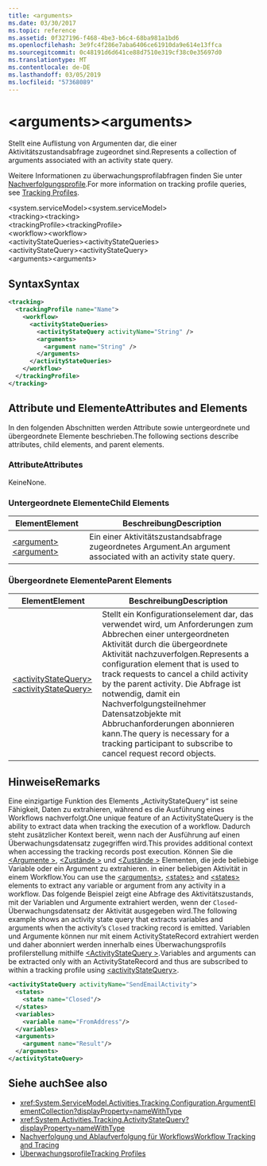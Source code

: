 ```yaml
---
title: <arguments>
ms.date: 03/30/2017
ms.topic: reference
ms.assetid: 0f327196-f468-4be3-b6c4-68ba981a1bd6
ms.openlocfilehash: 3e9fc4f286e7aba6406ce61910da9e614e13ffca
ms.sourcegitcommit: 0c48191d6d641ce88d7510e319cf38c0e35697d0
ms.translationtype: MT
ms.contentlocale: de-DE
ms.lasthandoff: 03/05/2019
ms.locfileid: "57368089"
---
```

# <a name="arguments"></a><span data-ttu-id="6ce4a-101">\<arguments></span><span class="sxs-lookup"><span data-stu-id="6ce4a-101">\<arguments></span></span>
<span data-ttu-id="6ce4a-102">Stellt eine Auflistung von Argumenten dar, die einer Aktivitätszustandsabfrage zugeordnet sind.</span><span class="sxs-lookup"><span data-stu-id="6ce4a-102">Represents a collection of arguments associated with an activity state query.</span></span>  
  
 <span data-ttu-id="6ce4a-103">Weitere Informationen zu überwachungsprofilabfragen finden Sie unter [Nachverfolgungsprofile](../../../../../docs/framework/windows-workflow-foundation/tracking-profiles.md).</span><span class="sxs-lookup"><span data-stu-id="6ce4a-103">For more information on tracking profile queries, see [Tracking Profiles](../../../../../docs/framework/windows-workflow-foundation/tracking-profiles.md).</span></span>  
  
<span data-ttu-id="6ce4a-104">\<system.serviceModel></span><span class="sxs-lookup"><span data-stu-id="6ce4a-104">\<system.serviceModel></span></span>  
<span data-ttu-id="6ce4a-105">\<tracking></span><span class="sxs-lookup"><span data-stu-id="6ce4a-105">\<tracking></span></span>  
<span data-ttu-id="6ce4a-106">\<trackingProfile></span><span class="sxs-lookup"><span data-stu-id="6ce4a-106">\<trackingProfile></span></span>  
<span data-ttu-id="6ce4a-107">\<workflow></span><span class="sxs-lookup"><span data-stu-id="6ce4a-107">\<workflow></span></span>  
<span data-ttu-id="6ce4a-108">\<activityStateQueries></span><span class="sxs-lookup"><span data-stu-id="6ce4a-108">\<activityStateQueries></span></span>  
<span data-ttu-id="6ce4a-109">\<activityStateQuery></span><span class="sxs-lookup"><span data-stu-id="6ce4a-109">\<activityStateQuery></span></span>  
<span data-ttu-id="6ce4a-110">\<arguments></span><span class="sxs-lookup"><span data-stu-id="6ce4a-110">\<arguments></span></span>  
  
## <a name="syntax"></a><span data-ttu-id="6ce4a-111">Syntax</span><span class="sxs-lookup"><span data-stu-id="6ce4a-111">Syntax</span></span>  
  
```xml
<tracking>
  <trackingProfile name="Name">
    <workflow>
      <activityStateQueries>
        <activityStateQuery activityName="String" />
        <arguments>
          <argument name="String" />
        </arguments>
      </activityStateQueries>
    </workflow>
  </trackingProfile>
</tracking>  
```  
  
## <a name="attributes-and-elements"></a><span data-ttu-id="6ce4a-112">Attribute und Elemente</span><span class="sxs-lookup"><span data-stu-id="6ce4a-112">Attributes and Elements</span></span>  
 <span data-ttu-id="6ce4a-113">In den folgenden Abschnitten werden Attribute sowie untergeordnete und übergeordnete Elemente beschrieben.</span><span class="sxs-lookup"><span data-stu-id="6ce4a-113">The following sections describe attributes, child elements, and parent elements.</span></span>  
  
### <a name="attributes"></a><span data-ttu-id="6ce4a-114">Attribute</span><span class="sxs-lookup"><span data-stu-id="6ce4a-114">Attributes</span></span>  
 <span data-ttu-id="6ce4a-115">Keine</span><span class="sxs-lookup"><span data-stu-id="6ce4a-115">None.</span></span>  
  
### <a name="child-elements"></a><span data-ttu-id="6ce4a-116">Untergeordnete Elemente</span><span class="sxs-lookup"><span data-stu-id="6ce4a-116">Child Elements</span></span>  
  
|<span data-ttu-id="6ce4a-117">Element</span><span class="sxs-lookup"><span data-stu-id="6ce4a-117">Element</span></span>|<span data-ttu-id="6ce4a-118">Beschreibung</span><span class="sxs-lookup"><span data-stu-id="6ce4a-118">Description</span></span>|  
|-------------|-----------------|  
|[<span data-ttu-id="6ce4a-119">\<argument></span><span class="sxs-lookup"><span data-stu-id="6ce4a-119">\<argument></span></span>](../../../../../docs/framework/configure-apps/file-schema/windows-workflow-foundation/argument.md)|<span data-ttu-id="6ce4a-120">Ein einer Aktivitätszustandsabfrage zugeordnetes Argument.</span><span class="sxs-lookup"><span data-stu-id="6ce4a-120">An argument associated with an activity state query.</span></span>|  
  
### <a name="parent-elements"></a><span data-ttu-id="6ce4a-121">Übergeordnete Elemente</span><span class="sxs-lookup"><span data-stu-id="6ce4a-121">Parent Elements</span></span>  
  
|<span data-ttu-id="6ce4a-122">Element</span><span class="sxs-lookup"><span data-stu-id="6ce4a-122">Element</span></span>|<span data-ttu-id="6ce4a-123">Beschreibung</span><span class="sxs-lookup"><span data-stu-id="6ce4a-123">Description</span></span>|  
|-------------|-----------------|  
|[<span data-ttu-id="6ce4a-124">\<activityStateQuery></span><span class="sxs-lookup"><span data-stu-id="6ce4a-124">\<activityStateQuery></span></span>](../../../../../docs/framework/configure-apps/file-schema/windows-workflow-foundation/activitystatequery.md)|<span data-ttu-id="6ce4a-125">Stellt ein Konfigurationselement dar, das verwendet wird, um Anforderungen zum Abbrechen einer untergeordneten Aktivität durch die übergeordnete Aktivität nachzuverfolgen.</span><span class="sxs-lookup"><span data-stu-id="6ce4a-125">Represents a configuration element that is used to track requests to cancel a child activity by the parent activity.</span></span> <span data-ttu-id="6ce4a-126">Die Abfrage ist notwendig, damit ein Nachverfolgungsteilnehmer Datensatzobjekte mit Abbruchanforderungen abonnieren kann.</span><span class="sxs-lookup"><span data-stu-id="6ce4a-126">The query is necessary for a tracking participant to subscribe to cancel request record objects.</span></span>|  
  
## <a name="remarks"></a><span data-ttu-id="6ce4a-127">Hinweise</span><span class="sxs-lookup"><span data-stu-id="6ce4a-127">Remarks</span></span>  
 <span data-ttu-id="6ce4a-128">Eine einzigartige Funktion des Elements „ActivityStateQuery“ ist seine Fähigkeit, Daten zu extrahieren, während es die Ausführung eines Workflows nachverfolgt.</span><span class="sxs-lookup"><span data-stu-id="6ce4a-128">One unique feature of an ActivityStateQuery is the ability to extract data when tracking the execution of a workflow.</span></span> <span data-ttu-id="6ce4a-129">Dadurch steht zusätzlicher Kontext bereit, wenn nach der Ausführung auf einen Überwachungsdatensatz zugegriffen wird.</span><span class="sxs-lookup"><span data-stu-id="6ce4a-129">This provides additional context when accessing the tracking records post execution.</span></span> <span data-ttu-id="6ce4a-130">Können Sie die [ \<Argumente >](../../../../../docs/framework/configure-apps/file-schema/windows-workflow-foundation/arguments.md), [ \<Zustände >](../../../../../docs/framework/configure-apps/file-schema/windows-workflow-foundation/states.md) und [ \<Zustände >](../../../../../docs/framework/configure-apps/file-schema/windows-workflow-foundation/states.md) Elementen, die jede beliebige Variable oder ein Argument zu extrahieren. in einer beliebigen Aktivität in einem Workflow.</span><span class="sxs-lookup"><span data-stu-id="6ce4a-130">You can use the [\<arguments>](../../../../../docs/framework/configure-apps/file-schema/windows-workflow-foundation/arguments.md), [\<states>](../../../../../docs/framework/configure-apps/file-schema/windows-workflow-foundation/states.md) and [\<states>](../../../../../docs/framework/configure-apps/file-schema/windows-workflow-foundation/states.md) elements to extract any variable or argument from any activity in a workflow.</span></span> <span data-ttu-id="6ce4a-131">Das folgende Beispiel zeigt eine Abfrage des Aktivitätszustands, mit der Variablen und Argumente extrahiert werden, wenn der `Closed`-Überwachungsdatensatz der Aktivität ausgegeben wird.</span><span class="sxs-lookup"><span data-stu-id="6ce4a-131">The following example shows an activity state query that extracts variables and arguments when the activity’s `Closed` tracking record is emitted.</span></span> <span data-ttu-id="6ce4a-132">Variablen und Argumente können nur mit einem ActivityStateRecord extrahiert werden und daher abonniert werden innerhalb eines Überwachungsprofils profilerstellung mithilfe [ \<ActivityStateQuery >](../../../../../docs/framework/configure-apps/file-schema/windows-workflow-foundation/activitystatequery.md).</span><span class="sxs-lookup"><span data-stu-id="6ce4a-132">Variables and arguments can be extracted only with an ActivityStateRecord and thus are subscribed to within a tracking profile using [\<activityStateQuery>](../../../../../docs/framework/configure-apps/file-schema/windows-workflow-foundation/activitystatequery.md).</span></span>  
  
```xml  
<activityStateQuery activityName="SendEmailActivity">  
  <states>  
    <state name="Closed"/>  
  </states>  
  <variables>  
    <variable name="FromAddress"/>  
  </variables>  
  <arguments>  
    <argument name="Result"/>  
  </arguments>  
</activityStateQuery>  
```  
  
## <a name="see-also"></a><span data-ttu-id="6ce4a-133">Siehe auch</span><span class="sxs-lookup"><span data-stu-id="6ce4a-133">See also</span></span>
- <xref:System.ServiceModel.Activities.Tracking.Configuration.ArgumentElementCollection?displayProperty=nameWithType>
- <xref:System.Activities.Tracking.ActivityStateQuery?displayProperty=nameWithType>
- [<span data-ttu-id="6ce4a-134">Nachverfolgung und Ablaufverfolgung für Workflows</span><span class="sxs-lookup"><span data-stu-id="6ce4a-134">Workflow Tracking and Tracing</span></span>](../../../../../docs/framework/windows-workflow-foundation/workflow-tracking-and-tracing.md)
- [<span data-ttu-id="6ce4a-135">Überwachungsprofile</span><span class="sxs-lookup"><span data-stu-id="6ce4a-135">Tracking Profiles</span></span>](../../../../../docs/framework/windows-workflow-foundation/tracking-profiles.md)
